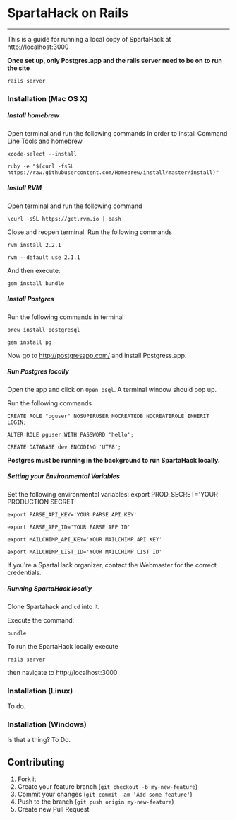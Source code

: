 # SpartaHack on Rails
****

This is a guide for running a local copy of SpartaHack at http://localhost:3000

**Once set up, only Postgres.app and the rails server need to be on to run the site**
    
    rails server

### Installation (Mac OS X)

##### Install homebrew
Open terminal and run the following commands in order to install Command Line Tools and homebrew

    xcode-select --install
    
    ruby -e "$(curl -fsSL https://raw.githubusercontent.com/Homebrew/install/master/install)"

##### Install RVM
Open terminal and run the following command

    \curl -sSL https://get.rvm.io | bash

Close and reopen terminal. Run the following commands        
    
    rvm install 2.2.1

    rvm --default use 2.1.1

And then execute:

    gem install bundle

##### Install Postgres
Run the following commands in terminal
    
    brew install postgresql
    
    gem install pg

Now go to http://postgresapp.com/ and install Postgress.app.

##### Run Postgres locally
Open the app and click on `Open psql`. A terminal window should pop up.

Run the following commands

    CREATE ROLE "pguser" NOSUPERUSER NOCREATEDB NOCREATEROLE INHERIT LOGIN;

    ALTER ROLE pguser WITH PASSWORD 'hello';
    
    CREATE DATABASE dev ENCODING 'UTF8';

**Postgres must be running in the background to run SpartaHack locally.**

##### Setting your Environmental Variables
Set the following environmental variables:
	export PROD_SECRET='YOUR PRODUCTION SECRET'
	
	export PARSE_API_KEY='YOUR PARSE API KEY'
	
	export PARSE_APP_ID='YOUR PARSE APP ID'
	
	export MAILCHIMP_API_KEY='YOUR MAILCHIMP API KEY'
	
	export MAILCHIMP_LIST_ID='YOUR MAILCHIMP LIST ID'


If you're a SpartaHack organizer, contact the Webmaster for the correct credentials.

##### Running SpartaHack locally

Clone Spartahack and `cd` into it.

Execute the command:

    bundle

To run the SpartaHack locally execute

    rails server
    
then navigate to http://localhost:3000



### Installation (Linux)
To do.

### Installation (Windows)
Is that a thing? To Do.

## Contributing

1. Fork it
2. Create your feature branch (`git checkout -b my-new-feature`)
3. Commit your changes (`git commit -am 'Add some feature'`)
4. Push to the branch (`git push origin my-new-feature`)
5. Create new Pull Request